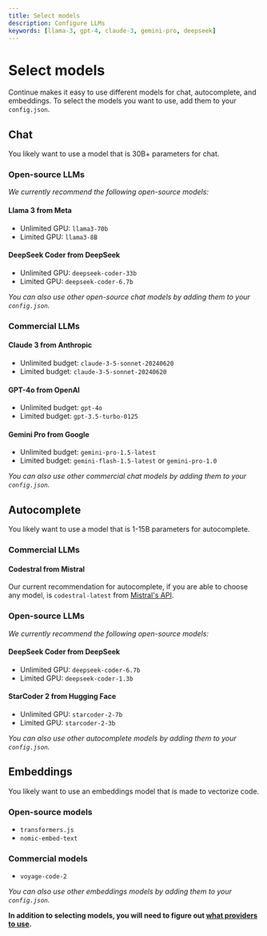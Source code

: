 ```yaml
---
title: Select models
description: Configure LLMs
keywords: [llama-3, gpt-4, claude-3, gemini-pro, deepseek]
---
```


# Select models

Continue makes it easy to use different models for chat, autocomplete, and embeddings. To select the models you want to use, add them to your `config.json`.

## Chat

You likely want to use a model that is 30B+ parameters for chat.

### Open-source LLMs

_We currently recommend the following open-source models:_

#### Llama 3 from Meta

- Unlimited GPU: `llama3-70b`
- Limited GPU: `llama3-8B`

#### DeepSeek Coder from DeepSeek

- Unlimited GPU: `deepseek-coder-33b`
- Limited GPU: `deepseek-coder-6.7b`

_You can also use other open-source chat models by adding them to your `config.json`._

### Commercial LLMs

#### Claude 3 from Anthropic

- Unlimited budget: `claude-3-5-sonnet-20240620`
- Limited budget: `claude-3-5-sonnet-20240620`

#### GPT-4o from OpenAI

- Unlimited budget: `gpt-4o`
- Limited budget: `gpt-3.5-turbo-0125`

#### Gemini Pro from Google

- Unlimited budget: `gemini-pro-1.5-latest`
- Limited budget: `gemini-flash-1.5-latest` or `gemini-pro-1.0`

_You can also use other commercial chat models by adding them to your `config.json`._

## Autocomplete

You likely want to use a model that is 1-15B parameters for autocomplete.

### Commercial LLMs

#### Codestral from Mistral

Our current recommendation for autocomplete, if you are able to choose any model, is `codestral-latest` from [Mistral's API](../walkthroughs/set-up-codestral.md).

### Open-source LLMs

_We currently recommend the following open-source models:_

#### DeepSeek Coder from DeepSeek

- Unlimited GPU: `deepseek-coder-6.7b`
- Limited GPU: `deepseek-coder-1.3b`

#### StarCoder 2 from Hugging Face

- Unlimited GPU: `starcoder-2-7b`
- Limited GPU: `starcoder-2-3b`

_You can also use other autocomplete models by adding them to your `config.json`._

## Embeddings

You likely want to use an embeddings model that is made to vectorize code.

### Open-source models

- `transformers.js`
- `nomic-embed-text`

### Commercial models

- `voyage-code-2`

_You can also use other embeddings models by adding them to your `config.json`._

**In addition to selecting models, you will need to figure out [what providers to use](./select-provider.md).**
